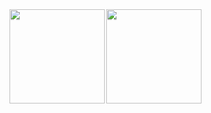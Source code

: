 <img height="170em" src="https://github-readme-stats.vercel.app/api?username=antsz25&show_icons=true&theme=dracula&include_all_commits=true&count_private=true"/>
<img height="170em" width="auto" src="https://github-readme-stats.vercel.app/api/top-langs/?username=antsz25&layout=compact&langs_count=6&theme=dracula"/>
